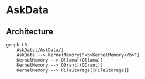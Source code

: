 # AskData

## Architecture

```mermaid
graph LR
    AskData[/AskData/]
    AskData --> KernelMemory["<b>KernelMemory</b>"]
    KernelMemory --> Ollama((Ollama))
    KernelMemory --> QDrant[(QDrant)]
    KernelMemory --> FileStorage[[FileStorage]]
```
